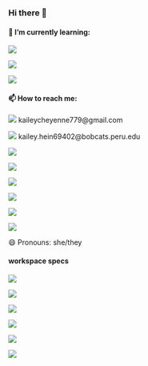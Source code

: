 ### Hi there 👋
<html>
<body>
  
<h4> 🌱 I’m currently learning: </h4>
<p><img src= "https://img.shields.io/badge/HTML5-E34F26?style=for-the-badge&logo=html5&logoColor=white"/> </p>
<p><img src= "https://img.shields.io/badge/JavaScript-323330?style=for-the-badge&logo=javascript&logoColor=F7DF1E"/> </p>
<p><img src= "https://img.shields.io/badge/CSS3-1572B6?style=for-the-badge&logo=css3&logoColor=white"/> </p>
<h4> 📫 How to reach me: </h4>
<p><img src= "https://img.shields.io/badge/Gmail-D14836?style=for-the-badge&logo=gmail&logoColor=white"/> kaileycheyenne779@gmail.com</p>
<p><img src= "https://img.shields.io/badge/Microsoft_Outlook-0078D4?style=for-the-badge&logo=microsoft-outlook&logoColor=white"/> kailey.hein69402@bobcats.peru.edu</p>
<p><img src= "https://img.shields.io/badge/Epic%20Games-313131?style=for-the-badge&logo=Epic%20Games&logoColor=white:"/></p>
<p><img src= "https://img.shields.io/badge/Discord-7289DA?style=for-the-badge&logo=discord&logoColor=white"/></p>
<p><img src= "https://img.shields.io/badge/Steam-000000?style=for-the-badge&logo=steam&logoColor=white"/></p>
<p><img src= "https://img.shields.io/badge/Goodreads-372213?style=for-the-badge&logo=goodreads&logoColor=white"/></p>
<p><img src= "https://img.shields.io/badge/Spotify-1ED760?&style=for-the-badge&logo=spotify&logoColor=white"/> </p>
<p><img src= "https://img.shields.io/badge/UpWork-6FDA44?style=for-the-badge&logo=Upwork&logoColor=white"/></p>

<p>😄 Pronouns: she/they </p> 
<h4>workspace specs</h4>
<p><img src= "https://img.shields.io/badge/hp%20laptop-0096D6?style=for-the-badge&logo=hp&logoColor=white"/></p>
<p><img src= "https://img.shields.io/badge/Google%20Chrome-4285F4?style=for-the-badge&logo=GoogleChrome&logoColor=white"/> </p> 
<p><img src= "https://img.shields.io/badge/Microsoft_Word-2B579A?style=for-the-badge&logo=microsoft-word&logoColor=white"/></p>
<p><img src= "https://img.shields.io/badge/Microsoft_PowerPoint-B7472A?style=for-the-badge&logo=microsoft-powerpoint&logoColor=white"/></p>
<p><img src= "https://img.shields.io/badge/Microsoft_Excel-217346?style=for-the-badge&logo=microsoft-excel&logoColor=white"/></p>
<p><img src= "https://img.shields.io/badge/Notion-000000?style=for-the-badge&logo=notion&logoColor=white"/></p>

  </body>
  </html>
